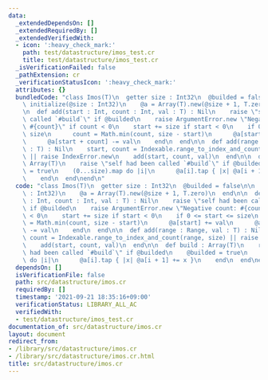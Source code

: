 ```yaml
---
data:
  _extendedDependsOn: []
  _extendedRequiredBy: []
  _extendedVerifiedWith:
  - icon: ':heavy_check_mark:'
    path: test/datastructure/imos_test.cr
    title: test/datastructure/imos_test.cr
  _isVerificationFailed: false
  _pathExtension: cr
  _verificationStatusIcon: ':heavy_check_mark:'
  attributes: {}
  bundledCode: "class Imos(T)\n  getter size : Int32\n  @builded = false\n\n  def\
    \ initialize(@size : Int32)\n    @a = Array(T).new(@size + 1, T.zero)\n  end\n\
    \n  def add(start : Int, count : Int, val : T) : Nil\n    raise \"self had been\
    \ called `#build`\" if @builded\n    raise ArgumentError.new \"Negative count:\
    \ #{count}\" if count < 0\n    start += size if start < 0\n    if 0 <= start <=\
    \ size\n      count = Math.min(count, size - start)\n      @a[start] += val\n\
    \      @a[start + count] -= val\n    end\n  end\n\n  def add(range : Range, val\
    \ : T) : Nil\n    start, count = Indexable.range_to_index_and_count(range, size)\
    \ || raise IndexError.new\n    add(start, count, val)\n  end\n\n  def build :\
    \ Array(T)\n    raise \"self had been called `#build`\" if @builded\n    @builded\
    \ = true\n    (0...size).map do |i|\n      @a[i].tap { |x| @a[i + 1] += x }\n\
    \    end\n  end\nend\n"
  code: "class Imos(T)\n  getter size : Int32\n  @builded = false\n\n  def initialize(@size\
    \ : Int32)\n    @a = Array(T).new(@size + 1, T.zero)\n  end\n\n  def add(start\
    \ : Int, count : Int, val : T) : Nil\n    raise \"self had been called `#build`\"\
    \ if @builded\n    raise ArgumentError.new \"Negative count: #{count}\" if count\
    \ < 0\n    start += size if start < 0\n    if 0 <= start <= size\n      count\
    \ = Math.min(count, size - start)\n      @a[start] += val\n      @a[start + count]\
    \ -= val\n    end\n  end\n\n  def add(range : Range, val : T) : Nil\n    start,\
    \ count = Indexable.range_to_index_and_count(range, size) || raise IndexError.new\n\
    \    add(start, count, val)\n  end\n\n  def build : Array(T)\n    raise \"self\
    \ had been called `#build`\" if @builded\n    @builded = true\n    (0...size).map\
    \ do |i|\n      @a[i].tap { |x| @a[i + 1] += x }\n    end\n  end\nend\n"
  dependsOn: []
  isVerificationFile: false
  path: src/datastructure/imos.cr
  requiredBy: []
  timestamp: '2021-09-21 18:35:16+09:00'
  verificationStatus: LIBRARY_ALL_AC
  verifiedWith:
  - test/datastructure/imos_test.cr
documentation_of: src/datastructure/imos.cr
layout: document
redirect_from:
- /library/src/datastructure/imos.cr
- /library/src/datastructure/imos.cr.html
title: src/datastructure/imos.cr
---
```

